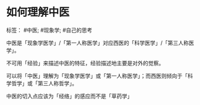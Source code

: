 # 如何理解中医

标签： #中医; #现象学; #自己的思考

中医是「现象学医学」/「第一人称医学」对应西医的「科学医学」/「第三人称医学」。

不可用「经验」来描述中医的特征，经验描述地主要是对外的觉察。

可以将「中医」理解为「现象学医学」或「第一人称医学」；而西医则倾向于「科学哲学」或「第三人称哲学」。

中医的切入点应该为「经络」的感应而不是「草药学」